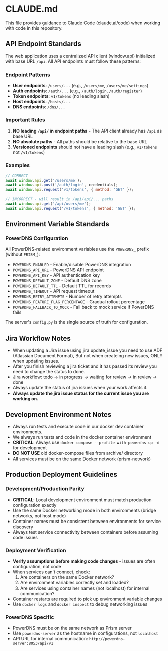 # CLAUDE.md

This file provides guidance to Claude Code (claude.ai/code) when working with code in this repository.

## API Endpoint Standards

The web application uses a centralized API client (window.api) initialized with base URL `/api`. All API endpoints must follow these patterns:

### Endpoint Patterns
- **User endpoints**: `/users/...` (e.g., `/users/me`, `/users/me/settings`)
- **Auth endpoints**: `/auth/...` (e.g., `/auth/login`, `/auth/register`)
- **Token endpoints**: `v1/tokens` (no leading slash)
- **Host endpoints**: `/hosts/...`
- **DNS endpoints**: `/dns/...`

### Important Rules
1. **NO leading `/api/` in endpoint paths** - The API client already has `/api` as base URL
2. **NO absolute paths** - All paths should be relative to the base URL
3. **Versioned endpoints** should not have a leading slash (e.g., `v1/tokens` not `/v1/tokens`)

### Examples
```javascript
// CORRECT
await window.api.get('/users/me');
await window.api.post('/auth/login', credentials);
await window.api.request('v1/tokens', { method: 'GET' });

// INCORRECT - will result in /api/api/... paths
await window.api.get('/api/users/me');
await window.api.request('/v1/tokens', { method: 'GET' });
```

## Environment Variable Standards

### PowerDNS Configuration
All PowerDNS-related environment variables use the `POWERDNS_` prefix (without `PRISM_`):
- `POWERDNS_ENABLED` - Enable/disable PowerDNS integration
- `POWERDNS_API_URL` - PowerDNS API endpoint
- `POWERDNS_API_KEY` - API authentication key
- `POWERDNS_DEFAULT_ZONE` - Default DNS zone
- `POWERDNS_DEFAULT_TTL` - Default TTL for records
- `POWERDNS_TIMEOUT` - API request timeout
- `POWERDNS_RETRY_ATTEMPTS` - Number of retry attempts
- `POWERDNS_FEATURE_FLAG_PERCENTAGE` - Gradual rollout percentage
- `POWERDNS_FALLBACK_TO_MOCK` - Fall back to mock service if PowerDNS fails

The server's `config.py` is the single source of truth for configuration.

## Jira Workflow Notes

- When updating a Jira issue using jira:update_issue you need to use ADF (Atlassian Document Format), But not when createing new issues, ONLY when updating issues.
- After you finish reviewing a jira ticket and it has passed its review you need to change the status to done.
- Jira workflow: todo -> in progress -> waiting for review -> in review -> done
- Always update the status of jira issues when your work affects it.
- **Always update the jira issue status for the current issue you are working on.**

## Development Environment Notes

- Always run tests and execute code in our docker dev container environments.
- We always run tests and code in the docker container environment
- **CRITICAL**: Always use `docker compose --profile with-powerdns up -d` for development
- **DO NOT USE** old docker-compose files from archive/ directory
- All services must be on the same Docker network (prism-network)

## Production Deployment Guidelines

### Development/Production Parity
- **CRITICAL**: Local development environment must match production configuration exactly
- Use the same Docker networking mode in both environments (bridge networks, not host mode)
- Container names must be consistent between environments for service discovery
- Always test service connectivity between containers before assuming code issues

### Deployment Verification
- **Verify assumptions before making code changes** - issues are often configuration, not code
- When services can't connect, check:
  1. Are containers on the same Docker network?
  2. Are environment variables correctly set and loaded?
  3. Are services using container names (not localhost) for internal communication?
- Container restarts are required to pick up environment variable changes
- Use `docker logs` and `docker inspect` to debug networking issues

### PowerDNS Specific
- PowerDNS must be on the same network as Prism server
- Use `powerdns-server` as the hostname in configurations, not `localhost`
- API URL for internal communication: `http://powerdns-server:8053/api/v1`